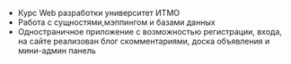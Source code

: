 * Курс Web разработки университет ИТМО
* Работа с сущностями,мэппингом и базами данных
* Одностраничное приложение с возможностью регистрации, входа, на сайте реализован блог скомментариями, доска объявления и мини-админ панель
